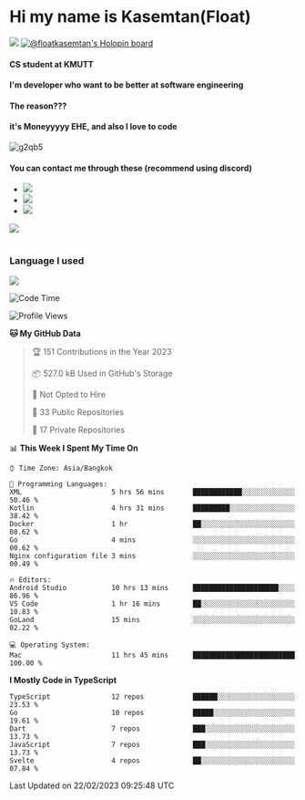 # Hi my name is Kasemtan(Float)
![](https://64.media.tumblr.com/9c2a8f831efe8da556ffbf89cebb52c9/b86c1ab833a37e32-93/s1280x1920/d000dc22f75df64be2bc150f5fa69c4f6df6bb07.gifv)
[![@floatkasemtan's Holopin board](https://holopin.me/floatkasemtan)](https://holopin.io/@floatkasemtan)
#### CS student at KMUTT
#### I'm developer who want to be better at software engineering
#### The reason???
#### it's Moneyyyyy EHE, and also I love to code
![g2qb5](https://user-images.githubusercontent.com/69688279/175812510-9235eaf7-72f7-40d3-b163-56efa9aa5c6b.gif)

#### You can contact me through these (recommend using discord)
- [![](https://img.shields.io/badge/Discord-5865F2?logo=Discord&logoColor=white)](https://discordapp.com/users/278155096225742848)
- [![](https://img.shields.io/badge/Facebook-1877F2?logo=facebook&logoColor=white)](https://www.facebook.com/float.teavasirichokchai/)
- [![](https://img.shields.io/badge/linkedin-0A66C2?logo=linkedin&logoColor=white)](https://www.linkedin.com/in/kasemtan-teavasirichokchai-975531227/)

[![](https://github-readme-stats.vercel.app/api?username=FloatKasemtan&show_icons=true&theme=nightowl)]()
#
### Language I used
[![](https://github-readme-stats.vercel.app/api/top-langs/?username=FloatKasemtan&layout=compact&theme=nightowl)]()
<!--START_SECTION:waka-->
![Code Time](http://img.shields.io/badge/Code%20Time-985%20hrs%2056%20mins-blue)

![Profile Views](http://img.shields.io/badge/Profile%20Views-11-blue)

**🐱 My GitHub Data** 

> 🏆 151 Contributions in the Year 2023
 > 
> 📦 527.0 kB Used in GitHub's Storage 
 > 
> 🚫 Not Opted to Hire
 > 
> 📜 33 Public Repositories 
 > 
> 🔑 17 Private Repositories  
 > 
📊 **This Week I Spent My Time On** 

```text
⌚︎ Time Zone: Asia/Bangkok

💬 Programming Languages: 
XML                      5 hrs 56 mins       ████████████░░░░░░░░░░░░░   50.46 % 
Kotlin                   4 hrs 31 mins       █████████░░░░░░░░░░░░░░░░   38.42 % 
Docker                   1 hr                ██░░░░░░░░░░░░░░░░░░░░░░░   08.62 % 
Go                       4 mins              ░░░░░░░░░░░░░░░░░░░░░░░░░   00.62 % 
Nginx configuration file 3 mins              ░░░░░░░░░░░░░░░░░░░░░░░░░   00.49 % 

🔥 Editors: 
Android Studio           10 hrs 13 mins      █████████████████████░░░░   86.96 % 
VS Code                  1 hr 16 mins        ██░░░░░░░░░░░░░░░░░░░░░░░   10.83 % 
GoLand                   15 mins             ░░░░░░░░░░░░░░░░░░░░░░░░░   02.22 % 

💻 Operating System: 
Mac                      11 hrs 45 mins      █████████████████████████   100.00 % 

```

**I Mostly Code in TypeScript** 

```text
TypeScript               12 repos            ██████░░░░░░░░░░░░░░░░░░░   23.53 % 
Go                       10 repos            █████░░░░░░░░░░░░░░░░░░░░   19.61 % 
Dart                     7 repos             ███░░░░░░░░░░░░░░░░░░░░░░   13.73 % 
JavaScript               7 repos             ███░░░░░░░░░░░░░░░░░░░░░░   13.73 % 
Svelte                   4 repos             ██░░░░░░░░░░░░░░░░░░░░░░░   07.84 % 

```



 Last Updated on 22/02/2023 09:25:48 UTC
<!--END_SECTION:waka-->
<!--
**FloatKasemtan/FloatKasemtan** is a ✨ _special_ ✨ repository because its `README.md` (this file) appears on your GitHub profile.

Here are some ideas to get you started:

- 🔭 I’m currently working on ...
- 🌱 I’m currently learning ...
- 👯 I’m looking to collaborate on ...
- 🤔 I’m looking for help with ...
- 💬 Ask me about ...
- 📫 How to reach me: ...
- 😄 Pronouns: ...
- ⚡ Fun fact: ...
-->
